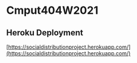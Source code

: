 # Cmput404W2021

## Heroku Deployment
[https://socialdistributionproject.herokuapp.com/](https://socialdistributionproject.herokuapp.com/)